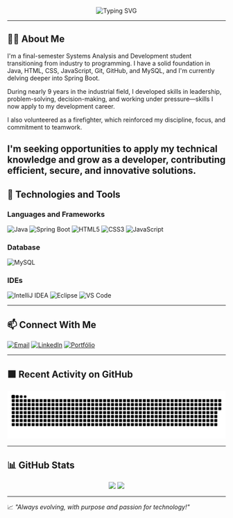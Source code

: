 <p align="center">
  <img src="https://readme-typing-svg.herokuapp.com?font=Fira+Code&size=24&pause=1000&color=00FFFF&center=true&vCenter=true&width=1000&lines=👋+Hi%2C+I'm+Marcio+Cley!;Java+Developer+in+training.;Spring+Boot+lover+🚀;Welcome+to+my+GitHub+profile!" alt="Typing SVG" />
</p>



---

## 👨‍💻 About Me

I'm a final-semester Systems Analysis and Development student transitioning from industry to programming. I have a solid foundation in Java, HTML, CSS, JavaScript, Git, GitHub, and MySQL, and I'm currently delving deeper into Spring Boot.

During nearly 9 years in the industrial field, I developed skills in leadership, problem-solving, decision-making, and working under pressure—skills I now apply to my development career.

I also volunteered as a firefighter, which reinforced my discipline, focus, and commitment to teamwork.

I'm seeking opportunities to apply my technical knowledge and grow as a developer, contributing efficient, secure, and innovative solutions.
---

## 🚀 Technologies and Tools

### Languages and Frameworks 
![Java](https://img.shields.io/badge/Java-ED8B00?style=for-the-badge&logo=java&logoColor=white)
![Spring Boot](https://img.shields.io/badge/Spring%20Boot-6DB33F?style=for-the-badge&logo=spring-boot&logoColor=white)
![HTML5](https://img.shields.io/badge/HTML5-e34c26?style=for-the-badge&logo=html5&logoColor=white)
![CSS3](https://img.shields.io/badge/CSS3-1572B6?style=for-the-badge&logo=css3&logoColor=white)
![JavaScript](https://img.shields.io/badge/JavaScript-F7DF1E?style=for-the-badge&logo=javascript&logoColor=black)

### Database
![MySQL](https://img.shields.io/badge/MySQL-00758F?style=for-the-badge&logo=mysql&logoColor=white)

### IDEs  
![IntelliJ IDEA](https://img.shields.io/badge/IntelliJIDEA-000000.svg?style=for-the-badge&logo=intellij-idea&logoColor=white)
![Eclipse](https://img.shields.io/badge/EclipseIDE-2C2255?style=for-the-badge&logo=eclipse&logoColor=white)
![VS Code](https://img.shields.io/badge/VS%20Code-007ACC?style=for-the-badge&logo=visual-studio-code&logoColor=white)

---

## 📫 Connect With Me

[![Email](https://img.shields.io/badge/Gmail-D14836?style=for-the-badge&logo=gmail&logoColor=white)](mailto:marciocleydev@gmail.com)
[![LinkedIn](https://img.shields.io/badge/LinkedIn-%230077B5.svg?style=for-the-badge&logo=linkedin&logoColor=white)](https://www.linkedin.com/in/marciocleydev/)
[![Portfólio](https://img.shields.io/badge/Portfólio-12100E?style=for-the-badge&logo=github&logoColor=white)](https://marciocleydev.github.io/.github.io/)

---

## 🟩 Recent Activity on GitHub

<picture>
  <source media="(prefers-color-scheme: dark)" srcset="dist/github-contribution-grid-snake.svg" />
  <source media="(prefers-color-scheme: light)" srcset="dist/github-contribution-grid-snake.svg" />
  <img alt="github contribution snake animation" src="dist/github-contribution-grid-snake.svg?v=3" />
</picture>


---

## 📊 GitHub Stats

<p align="center">
  <img height="180em" src="https://github-readme-stats.vercel.app/api?username=marciocleydev&show_icons=true&theme=tokyonight&hide_border=true" />
  <img height="180em" src="https://github-readme-stats.vercel.app/api/top-langs/?username=marciocleydev&layout=compact&theme=tokyonight&hide_border=true"/>
</p>

---

📈 _"Always evolving, with purpose and passion for technology!"_
